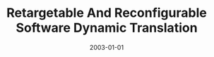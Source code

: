 ---
title: "Retargetable And Reconfigurable Software Dynamic Translation"
date: 2003-01-01
venue: "1st IEEE / ACM International Symposium on Code Generation and Optimization (CGO 2003), 23-26 March 2003, San Francisco, CA, USA"
paperurl: https://doi.org/10.1109/CGO.2003.1191531
authors: "Kevin Scott, Naveen Kumar, S Velusamy, Bruce R Childers, Jack W Davidson and Mary Lou Soffa"
awards: ""
---